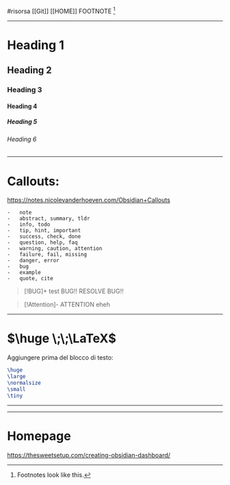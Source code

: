 #risorsa 
[[Git]]
[[HOME]]
FOOTNOTE [^1]

---
# Heading 1
## Heading 2
### Heading 3
#### Heading 4
##### Heading 5
###### Heading 6

---
# Callouts: 

https://notes.nicolevanderhoeven.com/Obsidian+Callouts

	-   note
	-   abstract, summary, tldr
	-   info, todo
	-   tip, hint, important
	-   success, check, done
	-   question, help, faq
	-   warning, caution, attention
	-   failure, fail, missing
	-   danger, error
	-   bug
	-   example
	-   quote, cite


> [!BUG]+ test 
>  BUG!! RESOLVE BUG!! 

>[!Attention]- ATTENTION
> eheh

---

#  $\huge \;\;\LaTeX$
Aggiungere prima del blocco di testo: 
```latex
\huge
\large
\normalsize
\small
\tiny
```

---



[^1]: Footnotes look like this.


---
# Homepage
https://thesweetsetup.com/creating-obsidian-dashboard/
